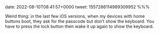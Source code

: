 date: 2022-08-10T08:41:57+0000
tweet: 1557286114989309952
%%%

Weird thing: in the last few iOS versions, when my devices with home buttons boot, they ask for the passcode but don’t show the keyboard. You have to press the lock button then wake it up again to show the keyboard.
